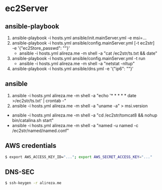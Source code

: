 # ec2Server

## ansible-playbook
1. ansible-playbook -i hosts.yml ansible/init.mainServer.yml -e msi=...
2. ansible-playbook -i hosts.yml ansible/config.mainServer.yml [-t ec2str] -e '{"ec2Store_passwd": ""}'
    + ansible -i hosts.yml alireza.me -m shell -a "cat /ec2str/ts.txt && date"
3. ansible-playbook -i hosts.yml ansible/config.mainServer.yml -t run
    + ansible -i hosts.yml alireza.me -m shell -a "netstat -nltup" 
4. ansible-playbook -i hosts.yml ansible/dns.yml -e '{"ip6": ""}'

## ansible
1. ansible -i hosts.yml alireza.me -m shell -a "echo '* * * * * date >/ec2str/ts.txt' | crontab -"
2. ansible -i hosts.yml alireza.me -m shell -a "uname -a" > msi.version
+ ansible -i hosts.yml alireza.me -m shell -a "cd /ec2str/tomcat8 && nohup bin/catalina.sh start"
+ ansible -i hosts.yml alireza.me -m shell -a "named -u named -c /ec2str/named/named.conf"

## AWS credentials
```bash
$ export AWS_ACCESS_KEY_ID="..."; export AWS_SECRET_ACCESS_KEY="..."
```

## DNS-SEC
```bash
$ ssh-keygen -r alireza.me
```
